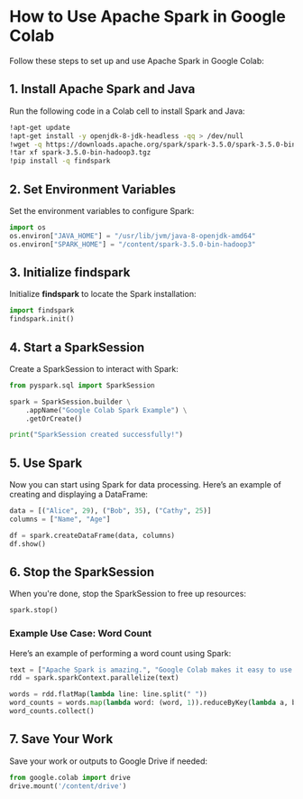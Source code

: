 # How to Use Apache Spark in Google Colab

Follow these steps to set up and use Apache Spark in Google Colab:

## 1. Install Apache Spark and Java
Run the following code in a Colab cell to install Spark and Java:

```bash
!apt-get update
!apt-get install -y openjdk-8-jdk-headless -qq > /dev/null
!wget -q https://downloads.apache.org/spark/spark-3.5.0/spark-3.5.0-bin-hadoop3.tgz
!tar xf spark-3.5.0-bin-hadoop3.tgz
!pip install -q findspark

```

## 2. Set Environment Variables
Set the environment variables to configure Spark:

```python
import os
os.environ["JAVA_HOME"] = "/usr/lib/jvm/java-8-openjdk-amd64"
os.environ["SPARK_HOME"] = "/content/spark-3.5.0-bin-hadoop3"

```

## 3. Initialize findspark
Initialize **findspark** to locate the Spark installation:

```python
import findspark
findspark.init()

```

## 4. Start a SparkSession
Create a SparkSession to interact with Spark:

```python
from pyspark.sql import SparkSession

spark = SparkSession.builder \
    .appName("Google Colab Spark Example") \
    .getOrCreate()

print("SparkSession created successfully!")

```

## 5. Use Spark
Now you can start using Spark for data processing. Here’s an example of creating and displaying a DataFrame:

```python
data = [("Alice", 29), ("Bob", 35), ("Cathy", 25)]
columns = ["Name", "Age"]

df = spark.createDataFrame(data, columns)
df.show()

```

## 6. Stop the SparkSession
When you're done, stop the SparkSession to free up resources:

```python
spark.stop()

```

### Example Use Case: Word Count
Here’s an example of performing a word count using Spark:

```python
text = ["Apache Spark is amazing.", "Google Colab makes it easy to use Spark."]
rdd = spark.sparkContext.parallelize(text)

words = rdd.flatMap(lambda line: line.split(" "))
word_counts = words.map(lambda word: (word, 1)).reduceByKey(lambda a, b: a + b)
word_counts.collect()

```

## 7. Save Your Work
Save your work or outputs to Google Drive if needed:

```python
from google.colab import drive
drive.mount('/content/drive')

```
